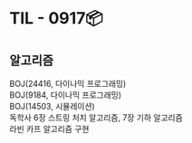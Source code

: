 # TIL - 0917📦

## 알고리즘
BOJ(24416, 다이나믹 프로그래밍)  
BOJ(9184, 다이나믹 프로그래밍)  
BOJ(14503, 시뮬레이션)  
독학사 6장 스트링 처치 알고리즘, 7장 기하 알고리즘  
라빈 카프 알고리즘 구현  


